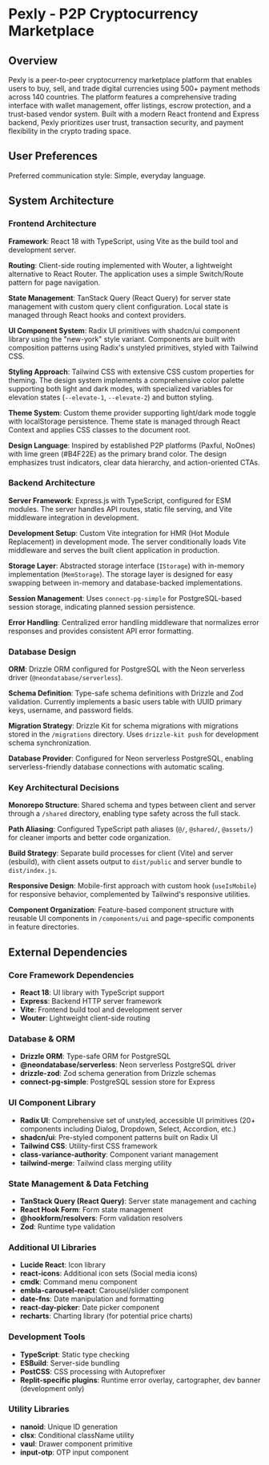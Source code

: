 # Pexly - P2P Cryptocurrency Marketplace

## Overview

Pexly is a peer-to-peer cryptocurrency marketplace platform that enables users to buy, sell, and trade digital currencies using 500+ payment methods across 140 countries. The platform features a comprehensive trading interface with wallet management, offer listings, escrow protection, and a trust-based vendor system. Built with a modern React frontend and Express backend, Pexly prioritizes user trust, transaction security, and payment flexibility in the crypto trading space.

## User Preferences

Preferred communication style: Simple, everyday language.

## System Architecture

### Frontend Architecture

**Framework**: React 18 with TypeScript, using Vite as the build tool and development server.

**Routing**: Client-side routing implemented with Wouter, a lightweight alternative to React Router. The application uses a simple Switch/Route pattern for page navigation.

**State Management**: TanStack Query (React Query) for server state management with custom query client configuration. Local state is managed through React hooks and context providers.

**UI Component System**: Radix UI primitives with shadcn/ui component library using the "new-york" style variant. Components are built with composition patterns using Radix's unstyled primitives, styled with Tailwind CSS.

**Styling Approach**: Tailwind CSS with extensive CSS custom properties for theming. The design system implements a comprehensive color palette supporting both light and dark modes, with specialized variables for elevation states (`--elevate-1`, `--elevate-2`) and button styling.

**Theme System**: Custom theme provider supporting light/dark mode toggle with localStorage persistence. Theme state is managed through React Context and applies CSS classes to the document root.

**Design Language**: Inspired by established P2P platforms (Paxful, NoOnes) with lime green (#B4F22E) as the primary brand color. The design emphasizes trust indicators, clear data hierarchy, and action-oriented CTAs.

### Backend Architecture

**Server Framework**: Express.js with TypeScript, configured for ESM modules. The server handles API routes, static file serving, and Vite middleware integration in development.

**Development Setup**: Custom Vite integration for HMR (Hot Module Replacement) in development mode. The server conditionally loads Vite middleware and serves the built client application in production.

**Storage Layer**: Abstracted storage interface (`IStorage`) with in-memory implementation (`MemStorage`). The storage layer is designed for easy swapping between in-memory and database-backed implementations.

**Session Management**: Uses `connect-pg-simple` for PostgreSQL-based session storage, indicating planned session persistence.

**Error Handling**: Centralized error handling middleware that normalizes error responses and provides consistent API error formatting.

### Database Design

**ORM**: Drizzle ORM configured for PostgreSQL with the Neon serverless driver (`@neondatabase/serverless`).

**Schema Definition**: Type-safe schema definitions with Drizzle and Zod validation. Currently implements a basic users table with UUID primary keys, username, and password fields.

**Migration Strategy**: Drizzle Kit for schema migrations with migrations stored in the `/migrations` directory. Uses `drizzle-kit push` for development schema synchronization.

**Database Provider**: Configured for Neon serverless PostgreSQL, enabling serverless-friendly database connections with automatic scaling.

### Key Architectural Decisions

**Monorepo Structure**: Shared schema and types between client and server through a `/shared` directory, enabling type safety across the full stack.

**Path Aliasing**: Configured TypeScript path aliases (`@/`, `@shared/`, `@assets/`) for cleaner imports and better code organization.

**Build Strategy**: Separate build processes for client (Vite) and server (esbuild), with client assets output to `dist/public` and server bundle to `dist/index.js`.

**Responsive Design**: Mobile-first approach with custom hook (`useIsMobile`) for responsive behavior, complemented by Tailwind's responsive utilities.

**Component Organization**: Feature-based component structure with reusable UI components in `/components/ui` and page-specific components in feature directories.

## External Dependencies

### Core Framework Dependencies
- **React 18**: UI library with TypeScript support
- **Express**: Backend HTTP server framework
- **Vite**: Frontend build tool and development server
- **Wouter**: Lightweight client-side routing

### Database & ORM
- **Drizzle ORM**: Type-safe ORM for PostgreSQL
- **@neondatabase/serverless**: Neon serverless PostgreSQL driver
- **drizzle-zod**: Zod schema generation from Drizzle schemas
- **connect-pg-simple**: PostgreSQL session store for Express

### UI Component Library
- **Radix UI**: Comprehensive set of unstyled, accessible UI primitives (20+ components including Dialog, Dropdown, Select, Accordion, etc.)
- **shadcn/ui**: Pre-styled component patterns built on Radix UI
- **Tailwind CSS**: Utility-first CSS framework
- **class-variance-authority**: Component variant management
- **tailwind-merge**: Tailwind class merging utility

### State Management & Data Fetching
- **TanStack Query (React Query)**: Server state management and caching
- **React Hook Form**: Form state management
- **@hookform/resolvers**: Form validation resolvers
- **Zod**: Runtime type validation

### Additional UI Libraries
- **Lucide React**: Icon library
- **react-icons**: Additional icon sets (Social media icons)
- **cmdk**: Command menu component
- **embla-carousel-react**: Carousel/slider component
- **date-fns**: Date manipulation and formatting
- **react-day-picker**: Date picker component
- **recharts**: Charting library (for potential price charts)

### Development Tools
- **TypeScript**: Static type checking
- **ESBuild**: Server-side bundling
- **PostCSS**: CSS processing with Autoprefixer
- **Replit-specific plugins**: Runtime error overlay, cartographer, dev banner (development only)

### Utility Libraries
- **nanoid**: Unique ID generation
- **clsx**: Conditional className utility
- **vaul**: Drawer component primitive
- **input-otp**: OTP input component